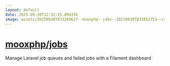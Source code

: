 ```yaml
---
layout: default
date: 2025-09-30T12:32:15.804334
image: assets/20250930T033249617--mooxphp--jobs--20250930T033852753--cropped.png
---
```


# [mooxphp/jobs](https://github.com/mooxphp/jobs)

Manage Laravel job queues and failed jobs with a Filament dashboard
